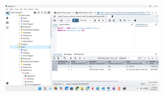 ![image](https://github.com/bipasha42/flyway/blob/e36ca01bc004629bdd6963b1e0becbc390296db8/Screenshot%20(131).png)
